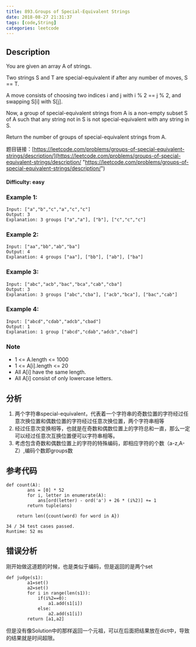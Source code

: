 ```yaml
---
title: 893.Groups of Special-Equivalent Strings
date: 2018-08-27 21:31:37
tags: [code,String]
categories: leetcode
---
```

## Description

You are given an array A of strings.

Two strings S and T are special-equivalent if after any number of moves, S == T.

A move consists of choosing two indices i and j with i % 2 == j % 2, and swapping S[i] with S[j].

Now, a group of special-equivalent strings from A is a non-empty subset S of A such that any string not in S is not special-equivalent with any string in S.

Return the number of groups of special-equivalent strings from A.

题目链接：[https://leetcode.com/problems/groups-of-special-equivalent-strings/description/](https://leetcode.com/problems/groups-of-special-equivalent-strings/description/ "https://leetcode.com/problems/groups-of-special-equivalent-strings/description/")

#### Difficulty: easy

<!-- more -->

### Example 1:

    Input: ["a","b","c","a","c","c"]
    Output: 3
	Explanation: 3 groups ["a","a"], ["b"], ["c","c","c"]

### Example 2:

    Input: ["aa","bb","ab","ba"]
    Output: 4
	Explanation: 4 groups ["aa"], ["bb"], ["ab"], ["ba"]

### Example 3:

    Input: ["abc","acb","bac","bca","cab","cba"]
    Output: 3
	Explanation: 3 groups ["abc","cba"], ["acb","bca"], ["bac","cab"]

### Example 4:

    Input: ["abcd","cdab","adcb","cbad"]
    Output: 1
	Explanation: 1 group ["abcd","cdab","adcb","cbad"]

### Note

- 1 <= A.length <= 1000
- 1 <= A[i].length <= 20
- All A[i] have the same length.
- All A[i] consist of only lowercase letters.

## 分析

1. 两个字符串special-equivalent，代表着一个字符串的奇数位置的字符经过任意次换位置和偶数位置的字符经过任意次换位置，两个字符串相等
2. 经过任意次变换相等，也就是在奇数和偶数位置上的字符总和一直，那么一定可以经过任意次互换位置便可以字符串相等。
3. 考虑包含奇数和偶数位置上的字符的特殊编码，即相应字符的个数（a-z,A-Z）,编码个数即groups数


## 参考代码

    def count(A):
            ans = [0] * 52
            for i, letter in enumerate(A):
                ans[ord(letter) - ord('a') + 26 * (i%2)] += 1
            return tuple(ans)

        return len({count(word) for word in A})

	34 / 34 test cases passed.
	Runtime: 52 ms

## 错误分析
刚开始做这道题的时候，也是类似于编码，但是返回的是两个set

	def judge(s1):
            a1=set()
            a2=set()
            for i in range(len(s1)):
                if(i%2==0):
                    a1.add(s1[i])
                else:
                    a2.add(s1[i])
            return [a1,a2]

但是没有像Solution中的那样返回一个元祖，可以在后面把结果放在dict中，导致的结果就是时间超限。


    